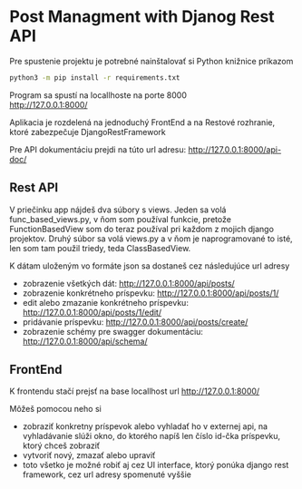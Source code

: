 # Post Managment with Djanog Rest API
Pre spustenie projektu je potrebné nainštalovať si Python knižnice príkazom

```zsh
python3 -m pip install -r requirements.txt
```

Program sa spustí na locallhoste na porte 8000 \
http://127.0.0.1:8000/

Aplikacia je rozdelená na jednoduchý FrontEnd a na Restové rozhranie, ktoré zabezpečuje DjangoRestFramework

Pre API dokumentáciu prejdi na túto url adresu: http://127.0.0.1:8000/api-doc/

## Rest API

V priečinku app nájdeš dva súbory s views. Jeden sa volá func_based_views.py, v ňom som používal funkcie, pretože FunctionBasedView som do teraz používal pri každom z mojich django projektov. Druhý súbor sa volá views.py a v ňom je naprogramované to isté, len som tam použil triedy, teda ClassBasedView. 

K dátam uloženým vo formáte json sa dostaneš cez následujúce url adresy
- zobrazenie všetkých dát: http://127.0.0.1:8000/api/posts/
- zobrazenie konkrétneho príspevku: http://127.0.0.1:8000/api/posts/1/ 
- edit alebo zmazanie konkrétneho príspevku: http://127.0.0.1:8000/api/posts/1/edit/ 
- pridávanie príspevku: http://127.0.0.1:8000/api/posts/create/
- zobrazenie schémy pre swagger dokumentáciu: http://127.0.0.1:8000/api/schema/

## FrontEnd
K frontendu stačí prejsť na base locallhost url http://127.0.0.1:8000/

Môžeš pomocou neho si 
- zobraziť konkretny príspevok alebo vyhladať ho v externej api,
na vyhladávanie slúži okno, do ktorého napíš len číslo id-čka príspevku, ktorý chceš zobraziť
- vytvoriť nový, zmazať alebo upraviť
- toto všetko je možné robiť aj cez UI interface, ktorý ponúka django rest framework, cez url adresy spomenuté vyššie
